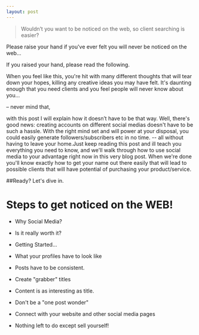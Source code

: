 ```yaml
---
layout: post
---
```


> Wouldn’t you want to be noticed on the web, so client searching is easier? 

Please raise your hand if you've ever felt you will never be noticed on the web...

If you raised your hand, please read the following. 

When you feel like this, you're hit with many different thoughts that will tear down your hopes, killing any creative ideas you may have felt. It's daunting enough that you need clients and you feel people will never know about you...

– never mind that,

with this post I will explain how it doesn’t have to be that way. Well, there's good news: creating accounts on different social medias doesn't have to be such a hassle. With the right mind set and will power at your disposal, you could easily generate followers/subscribers etc in no time. -- all without having to leave your home.Just keep reading this post and ill teach you everything you need to know, and we'll walk through how to use social media to your advantage right now in this very blog post. When we're done you'll know exactly how to get your name out there easily that will lead to possible clients that will have potential of purchasing your product/service.

##Ready? Let's dive in. 

# Steps to get noticed on the WEB! 

- Why Social Media? 

- Is it really worth it?

- Getting Started...

- What your profiles have to look like

- Posts have to be consistent.

- Create "grabber" titles

- Content is as interesting as title.

- Don't be a "one post wonder"

- Connect with your website and other social media pages

- Nothing left to do except sell yourself!
